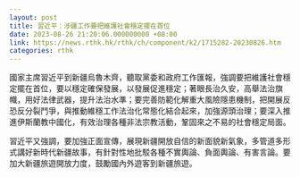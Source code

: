 ```yaml
---
layout: post
title: 習近平：涉疆工作要把維護社會穩定擺在首位
date: 2023-08-26 21:20:06.000000000 +08:00
link: https://news.rthk.hk/rthk/ch/component/k2/1715282-20230826.htm
categories: rthk
---
```


國家主席習近平到新疆烏魯木齊，聽取黨委和政府工作匯報，強調要把維護社會穩定擺在首位，要以穩定確保發展，以發展促進穩定；著眼長治久安，高舉法治旗幟，用好法律武器，提升法治水準；要完善防範化解重大風險隱患機制，把開展反恐反分裂鬥爭，與推動維穩工作法治化常態化結合起來，加強源頭治理；要深入推進伊斯蘭教中國化，有效治理各種非法宗教活動，鞏固來之不易的社會穩定局面。

習近平又強調，要加強正面宣傳，展現新疆開放自信的新面貌新氣象，多管道多形式講好新時代新疆故事，有針對性地批駁各種不實輿論、負面輿論、有害言論。要加大新疆旅遊開放力度，鼓勵國內外遊客到新疆旅遊。
